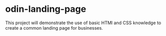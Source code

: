 # odin-landing-page

This project will demonstrate the use of basic HTMl and CSS knowledge to create a common landing page for businesses.